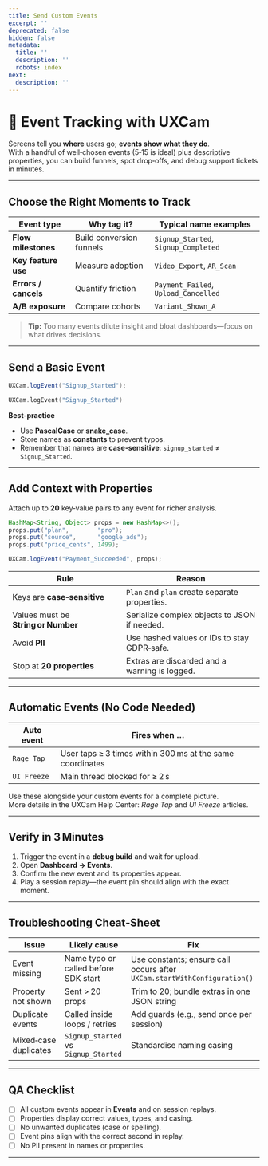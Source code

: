 ```yaml
---
title: Send Custom Events
excerpt: ''
deprecated: false
hidden: false
metadata:
  title: ''
  description: ''
  robots: index
next:
  description: ''
---
```

# 🎯 Event Tracking with UXCam

Screens tell you **where** users go; **events show what they do**.\
With a handful of well‑chosen events (5‑15 is ideal) plus descriptive properties, you can build funnels, spot drop‑offs, and debug support tickets in minutes.

***

## Choose the Right Moments to Track

| Event type           | Why tag it?              | Typical name examples                |
| -------------------- | ------------------------ | ------------------------------------ |
| **Flow milestones**  | Build conversion funnels | `Signup_Started`, `Signup_Completed` |
| **Key feature use**  | Measure adoption         | `Video_Export`, `AR_Scan`            |
| **Errors / cancels** | Quantify friction        | `Payment_Failed`, `Upload_Cancelled` |
| **A/B exposure**     | Compare cohorts          | `Variant_Shown_A`                    |

> **Tip:** Too many events dilute insight and bloat dashboards—focus on what drives decisions.

***

## Send a Basic Event

```java
UXCam.logEvent("Signup_Started");
```
```kotlin
UXCam.logEvent("Signup_Started")
```

**Best‑practice**

* Use **PascalCase** or **snake\_case**.
* Store names as **constants** to prevent typos.
* Remember that names are **case‑sensitive**: `signup_started` ≠ `Signup_Started`.

***

## Add Context with Properties

Attach up to **20** key‑value pairs to any event for richer analysis.

```java
HashMap<String, Object> props = new HashMap<>();
props.put("plan",        "pro");
props.put("source",      "google_ads");
props.put("price_cents", 1499);

UXCam.logEvent("Payment_Succeeded", props);
```

| Rule                                | Reason                                        |
| ----------------------------------- | --------------------------------------------- |
| Keys are **case‑sensitive**         | `Plan` and `plan` create separate properties. |
| Values must be **String or Number** | Serialize complex objects to JSON if needed.  |
| Avoid **PII**                       | Use hashed values or IDs to stay GDPR‑safe.   |
| Stop at **20 properties**           | Extras are discarded and a warning is logged. |

***

## Automatic Events (No Code Needed)

| Auto event  | Fires when …                                              |
| ----------- | --------------------------------------------------------- |
| `Rage Tap`  | User taps ≥ 3 times within 300 ms at the same coordinates |
| `UI Freeze` | Main thread blocked for ≥ 2 s                             |

Use these alongside your custom events for a complete picture.\
More details in the UXCam Help Center: *Rage Tap* and *UI Freeze* articles.

***

## Verify in 3 Minutes

1. Trigger the event in a **debug build** and wait for upload.
2. Open **Dashboard → Events**.
3. Confirm the new event and its properties appear.
4. Play a session replay—the event pin should align with the exact moment.

***

## Troubleshooting Cheat‑Sheet

| Issue                 | Likely cause                         | Fix                                                                      |
| --------------------- | ------------------------------------ | ------------------------------------------------------------------------ |
| Event missing         | Name typo or called before SDK start | Use constants; ensure call occurs after `UXCam.startWithConfiguration()` |
| Property not shown    | Sent > 20 props                      | Trim to 20; bundle extras in one JSON string                             |
| Duplicate events      | Called inside loops / retries        | Add guards (e.g., send once per session)                                 |
| Mixed‑case duplicates | `Signup_started` vs `Signup_Started` | Standardise naming casing                                                |

***

## QA Checklist

* [ ] All custom events appear in **Events** and on session replays.
* [ ] Properties display correct values, types, and casing.
* [ ] No unwanted duplicates (case or spelling).
* [ ] Event pins align with the correct second in replay.
* [ ] No PII present in names or properties.

***